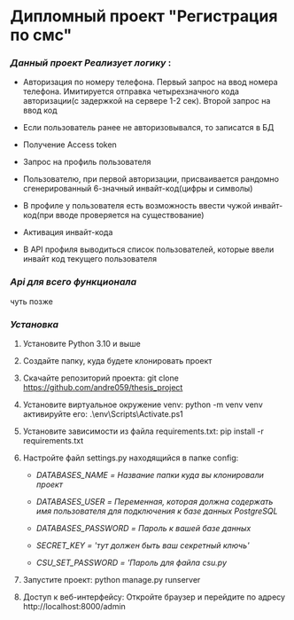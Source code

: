 # Дипломный проект "Регистрация по смс"

### *Данный проект Реализует логику* :

- Авторизация по номеру телефона. Первый запрос на ввод номера телефона. Имитируется отправка четырехзначного кода авторизации(с задержкой на сервере 1-2 сек). Второй запрос на ввод код

- Если пользователь ранее не авторизовывался, то записатся в БД

- Получение Access token 

- Запрос на профиль пользователя

- Пользователю, при первой авторизации, присваивается рандомно сгенерированный 6-значный инвайт-код(цифры и символы)

- В профиле у пользователя есть возможность ввести чужой инвайт-код(при вводе проверяется на существование)

- Активация инвайт-кода

- В API профиля выводиться список пользователей, которые ввели инвайт код текущего пользователя

### *Api для всего функционала* 

чуть позже

### *Установка*

1. Установите Python 3.10 и выше

2. Создайте папку, куда будете клонировать проект

3. Скачайте репозиторий проекта:
   git clone https://github.com/andre059/thesis_project

4. Установите виртуальное окружение venv: 
   python -m venv venv 
   активируйте его: .\env\Scripts\Activate.ps1

5. Установите зависимости из файла requirements.txt:
   pip install -r requirements.txt

6. Настройте файл settings.py находящийся в папке config: 
    - *DATABASES_NAME = Название папки куда вы клонировали проект*
    
    - *DATABASES_USER = Переменная, которая должна содержать имя пользователя для подключения к базе данных PostgreSQL*
    
    - *DATABASES_PASSWORD = Пароль к вашей базе данных*
    
    - *SECRET_KEY = 'тут должен быть ваш секретный ключь'*
    
    - *CSU_SET_PASSWORD = 'Пароль для файла csu.py*

7. Запустите проект: 
    python manage.py runserver

8. Доступ к веб-интерфейсу: 
    Откройте браузер и перейдите по адресу http://localhost:8000/admin